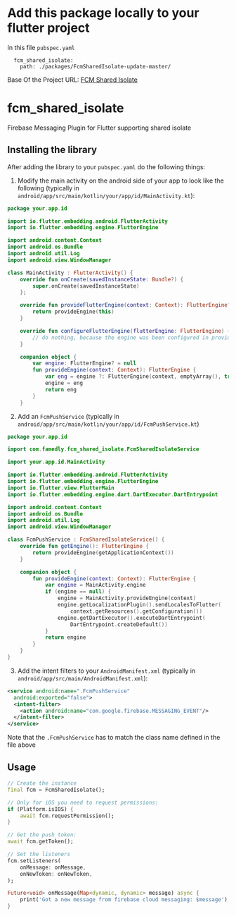 # Add this package locally to your flutter project
In this file `pubspec.yaml`
```
  fcm_shared_isolate:
    path: ./packages/FcmSharedIsolate-update-master/
```
Base Of the Project URL:
<a href="https://gitlab.com/famedly/company/frontend/libraries/fcm_shared_isolate">FCM Shared Isolate</a>

# fcm_shared_isolate

Firebase Messaging Plugin for Flutter supporting shared isolate

## Installing the library
After adding the library to your `pubspec.yaml` do the following things:

1. Modify the main activity on the android side of your app to look like the following
   (typically in `android/app/src/main/kotlin/your/app/id/MainActivity.kt`):

```kotlin
package your.app.id

import io.flutter.embedding.android.FlutterActivity
import io.flutter.embedding.engine.FlutterEngine

import android.content.Context
import android.os.Bundle
import android.util.Log
import android.view.WindowManager

class MainActivity : FlutterActivity() {
    override fun onCreate(savedInstanceState: Bundle?) {
        super.onCreate(savedInstanceState)
    };

    override fun provideFlutterEngine(context: Context): FlutterEngine? {
        return provideEngine(this)
    }

    override fun configureFlutterEngine(flutterEngine: FlutterEngine) {
        // do nothing, because the engine was been configured in provideEngine
    }

    companion object {
        var engine: FlutterEngine? = null
        fun provideEngine(context: Context): FlutterEngine {
            var eng = engine ?: FlutterEngine(context, emptyArray(), true, false)
            engine = eng
            return eng
        }
    }
```

2. Add an `FcmPushService` (typically in `android/app/src/main/kotlin/your/app/id/FcmPushService.kt`)

```kotlin
package your.app.id

import com.famedly.fcm_shared_isolate.FcmSharedIsolateService

import your.app.id.MainActivity

import io.flutter.embedding.android.FlutterActivity
import io.flutter.embedding.engine.FlutterEngine
import io.flutter.view.FlutterMain
import io.flutter.embedding.engine.dart.DartExecutor.DartEntrypoint

import android.content.Context
import android.os.Bundle
import android.util.Log
import android.view.WindowManager

class FcmPushService : FcmSharedIsolateService() {
    override fun getEngine(): FlutterEngine {
        return provideEngine(getApplicationContext())
    }

    companion object {
        fun provideEngine(context: Context): FlutterEngine {
            var engine = MainActivity.engine
            if (engine == null) {
                engine = MainActivity.provideEngine(context)
                engine.getLocalizationPlugin().sendLocalesToFlutter(
                    context.getResources().getConfiguration())
                engine.getDartExecutor().executeDartEntrypoint(
                    DartEntrypoint.createDefault())
            }
            return engine
        }
    }
}

```

3. Add the intent filters to your `AndroidManifest.xml` (typically in `android/app/src/main/AndroidManifest.xml`):

```xml
<service android:name=".FcmPushService"
  android:exported="false">
  <intent-filter>
	<action android:name="com.google.firebase.MESSAGING_EVENT"/>
  </intent-filter>
</service>
```

Note that the `.FcmPushService` has to match the class name defined in the file above

## Usage

```dart
// Create the instance
final fcm = FcmSharedIsolate();

// Only for iOS you need to request permissions:
if (Platform.isIOS) {
    await fcm.requestPermission();
}

// Get the push token:
await fcm.getToken();

// Set the listeners
fcm.setListeners(
    onMessage: onMessage,
    onNewToken: onNewToken,
);

Future<void> onMessage(Map<dynamic, dynamic> message) async {
    print('Got a new message from firebase cloud messaging: $message');
}
```
